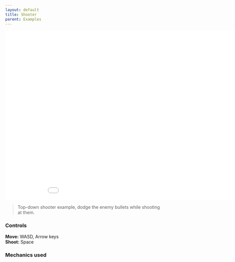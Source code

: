 ```yaml
--- 
layout: default
title: Shooter
parent: Examples
---
```


<iframe id="" src="../../examples/Shooter" name="" width="960" height="540" frameborder="0" marginheight="0" scrolling="no"></iframe>

> Top-down shooter example, dodge the enemy bullets while shooting at them.

### Controls
**Move:** WASD, Arrow keys  
**Shoot:** Space


### Mechanics used